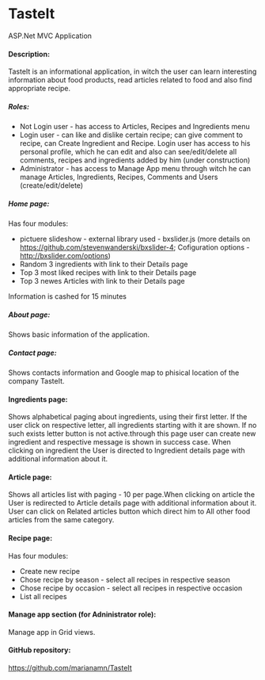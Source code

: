 # TasteIt
ASP.Net MVC Application

#### Description:
TasteIt is an informational application, in witch the user can learn interesting information about food products, read articles related to food and also find appropriate recipe.

##### Roles:
* Not Login user - has access to Articles, Recipes and Ingredients menu
* Login user - can like and dislike certain recipe; can give comment to recipe, can Create Ingredient and Recipe. Login user has access to his personal profile, which he can edit and also can see/edit/delete all comments, recipes and ingredients added by him (under construction)
* Administrator - has access to Manage App menu through witch he can manage Articles, Ingredients, Recipes, Comments and Users (create/edit/delete)

##### Home page:
Has four modules:

* pictuere slideshow - external library used - bxslider.js (more details on https://github.com/stevenwanderski/bxslider-4; Cofiguration options - http://bxslider.com/options)
* Random 3 ingredients with link to their Details page
* Top 3 most liked recipes with link to their Details page
* Top 3 newes Articles with link to their Details page

Information is cashed for 15 minutes

##### About page:
Shows basic information of the application.

##### Contact page:
Shows contacts information and Google map to phisical location of the company TasteIt.

#### Ingredients page:
Shows alphabetical paging about ingredients, using their first letter. If the user click on respective letter, all ingredients starting with it are shown. If no such exists letter button is not active.through this page user can create new ingredient and respective message is shown in success case. 
When clicking on ingredient the User is directed to Ingredient details page with additional information about it.


#### Article page:
Shows all articles list with paging - 10 per page.When clicking on article the User is redirected to Article details page with additional information about it. User can click on Related articles button which direct him to All other food articles from the same category.

#### Recipe page:
Has four modules:
* Create new recipe
* Chose recipe by season - select all recipes in respective season
* Chose recipe by occasion - select all recipes in respective occasion
* List all recipes

#### Manage app section (for Adninistrator role):
Manage app in Grid views.

#### GitHub repository:
https://github.com/marianamn/TasteIt
